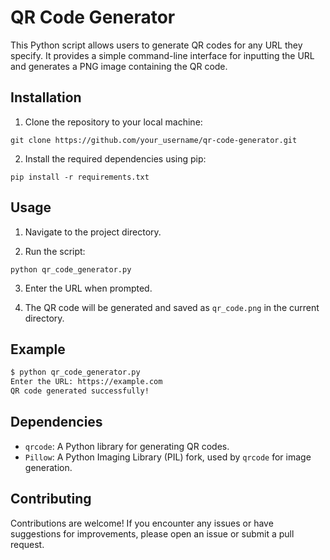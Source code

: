 # QR Code Generator

This Python script allows users to generate QR codes for any URL they specify. It provides a simple command-line interface for inputting the URL and generates a PNG image containing the QR code.

## Installation

1. Clone the repository to your local machine:

```
git clone https://github.com/your_username/qr-code-generator.git
```

2. Install the required dependencies using pip:

```
pip install -r requirements.txt
```

## Usage

1. Navigate to the project directory.

2. Run the script:

```
python qr_code_generator.py
```

3. Enter the URL when prompted.

4. The QR code will be generated and saved as `qr_code.png` in the current directory.

## Example

```bash
$ python qr_code_generator.py
Enter the URL: https://example.com
QR code generated successfully!
```

## Dependencies

- `qrcode`: A Python library for generating QR codes.
- `Pillow`: A Python Imaging Library (PIL) fork, used by `qrcode` for image generation.

## Contributing

Contributions are welcome! If you encounter any issues or have suggestions for improvements, please open an issue or submit a pull request.

